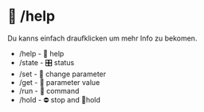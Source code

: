 # 📖 /help 

Du kanns einfach draufklicken um mehr Info zu bekomen.

* /help  - 📖 help
* /state - 🎛 status
* /set   - 🔧 change parameter
* /get   - 📅 parameter value
* /run   - 📢 command
* /hold  - ⛔ stop and 🔄hold



